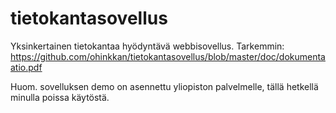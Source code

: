 tietokantasovellus
==================
Yksinkertainen tietokantaa hyödyntävä webbisovellus. Tarkemmin:
https://github.com/ohinkkan/tietokantasovellus/blob/master/doc/dokumentaatio.pdf

Huom. sovelluksen demo on asennettu yliopiston palvelmelle, tällä hetkellä minulla poissa käytöstä.

